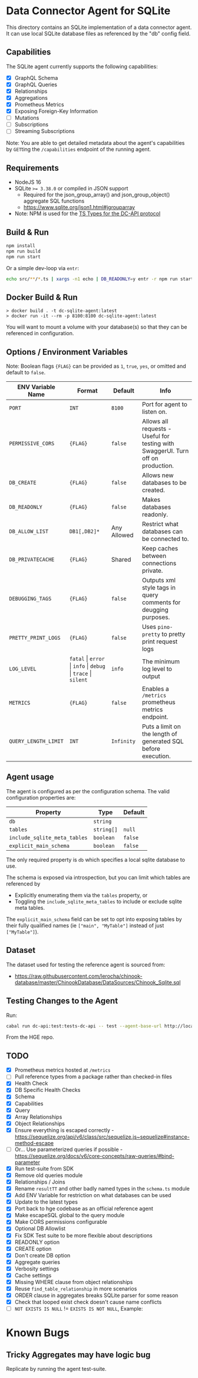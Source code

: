 # Data Connector Agent for SQLite

This directory contains an SQLite implementation of a data connector agent.
It can use local SQLite database files as referenced by the "db" config field.

## Capabilities

The SQLite agent currently supports the following capabilities:

* [x] GraphQL Schema
* [x] GraphQL Queries
* [x] Relationships
* [x] Aggregations
* [x] Prometheus Metrics
* [x] Exposing Foreign-Key Information
* [ ] Mutations
* [ ] Subscriptions
* [ ] Streaming Subscriptions

Note: You are able to get detailed metadata about the agent's capabilities by
`GET`ting the `/capabilities` endpoint of the running agent.

## Requirements

* NodeJS 16
* SQLite `>= 3.38.0` or compiled in JSON support
    * Required for the json_group_array() and json_group_object() aggregate SQL functions
    * https://www.sqlite.org/json1.html#jgrouparray
* Note: NPM is used for the [TS Types for the DC-API protocol](https://www.npmjs.com/package/@hasura/dc-api-types)

## Build & Run

```sh
npm install
npm run build
npm run start
```

Or a simple dev-loop via `entr`:

```sh
echo src/**/*.ts | xargs -n1 echo | DB_READONLY=y entr -r npm run start
```

## Docker Build & Run

```
> docker build . -t dc-sqlite-agent:latest
> docker run -it --rm -p 8100:8100 dc-sqlite-agent:latest
```

You will want to mount a volume with your database(s) so that they can be referenced in configuration.

## Options / Environment Variables

Note: Boolean flags `{FLAG}` can be provided as `1`, `true`, `yes`, or omitted and default to `false`.

| ENV Variable Name | Format | Default | Info |
| --- | --- | --- | --- |
| `PORT` | `INT` | `8100` | Port for agent to listen on. |
| `PERMISSIVE_CORS` | `{FLAG}` | `false` | Allows all requests - Useful for testing with SwaggerUI. Turn off on production. |
| `DB_CREATE` | `{FLAG}` | `false` | Allows new databases to be created. |
| `DB_READONLY` | `{FLAG}` | `false` | Makes databases readonly. |
| `DB_ALLOW_LIST` | `DB1[,DB2]*` | Any Allowed | Restrict what databases can be connected to. |
| `DB_PRIVATECACHE` | `{FLAG}` | Shared | Keep caches between connections private. |
| `DEBUGGING_TAGS` | `{FLAG}` | `false` | Outputs xml style tags in query comments for deugging purposes. |
| `PRETTY_PRINT_LOGS` | `{FLAG}` | `false` | Uses `pino-pretty` to pretty print request logs |
| `LOG_LEVEL` | `fatal` \| `error` \| `info` \| `debug` \| `trace` \| `silent` | `info` | The minimum log level to output |
| `METRICS` | `{FLAG}` | `false` | Enables a `/metrics` prometheus metrics endpoint.
| `QUERY_LENGTH_LIMIT` | `INT` | `Infinity` | Puts a limit on the length of generated SQL before execution. |

## Agent usage

The agent is configured as per the configuration schema. The valid configuration properties are:

| Property | Type | Default |
| -------- | ---- | ------- |
| `db` | `string` | |
| `tables` | `string[]` | `null` |
| `include_sqlite_meta_tables` | `boolean` | `false` |
| `explicit_main_schema` | `boolean` | `false `

The only required property is `db` which specifies a local sqlite database to use.

The schema is exposed via introspection, but you can limit which tables are referenced by

* Explicitly enumerating them via the `tables` property, or
* Toggling the `include_sqlite_meta_tables` to include or exclude sqlite meta tables.

The `explicit_main_schema` field can be set to opt into exposing tables by their fully qualified names (ie `["main", "MyTable"]` instead of just `["MyTable"]`).

## Dataset

The dataset used for testing the reference agent is sourced from:

* https://raw.githubusercontent.com/lerocha/chinook-database/master/ChinookDatabase/DataSources/Chinook_Sqlite.sql

## Testing Changes to the Agent

Run:

```sh
cabal run dc-api:test:tests-dc-api -- test --agent-base-url http://localhost:8100 --agent-config '{"db": "db.chinook2.sqlite"}'
```

From the HGE repo.

## TODO

* [x] Prometheus metrics hosted at `/metrics`
* [ ] Pull reference types from a package rather than checked-in files
* [x] Health Check
* [x] DB Specific Health Checks
* [x] Schema
* [x] Capabilities
* [x] Query
* [x] Array Relationships
* [x] Object Relationships
* [x] Ensure everything is escaped correctly - https://sequelize.org/api/v6/class/src/sequelize.js~sequelize#instance-method-escape
* [ ] Or... Use parameterized queries if possible - https://sequelize.org/docs/v6/core-concepts/raw-queries/#bind-parameter
* [x] Run test-suite from SDK
* [x] Remove old queries module
* [x] Relationships / Joins
* [x] Rename `resultTT` and other badly named types in the `schema.ts` module
* [x] Add ENV Variable for restriction on what databases can be used
* [x] Update to the latest types
* [x] Port back to hge codebase as an official reference agent
* [x] Make escapeSQL global to the query module
* [x] Make CORS permissions configurable
* [x] Optional DB Allowlist
* [x] Fix SDK Test suite to be more flexible about descriptions
* [x] READONLY option
* [x] CREATE option
* [x] Don't create DB option
* [x] Aggregate queries
* [x] Verbosity settings
* [x] Cache settings
* [x] Missing WHERE clause from object relationships
* [x] Reuse `find_table_relationship` in more scenarios
* [x] ORDER clause in aggregates breaks SQLite parser for some reason
* [x] Check that looped exist check doesn't cause name conflicts
* [ ] `NOT EXISTS IS NULL` != `EXISTS IS NOT NULL`, Example:

# Known Bugs

## Tricky Aggregates may have logic bug

Replicate by running the agent test-suite.
